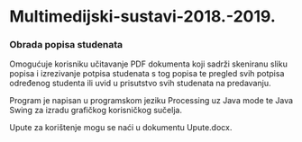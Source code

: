<h1> Multimedijski-sustavi-2018.-2019. </h1>

<h3> Obrada popisa studenata </h3>

Omogućuje korisniku učitavanje PDF dokumenta koji sadrži skeniranu sliku popisa i izrezivanje potpisa studenata s tog popisa te
pregled svih potpisa određenog studenta ili uvid u prisutstvo svih studenata na predavanju.

Program je napisan u programskom jeziku Processing uz Java mode te Java Swing za izradu grafičkog korisničkog sučelja.

Upute za korištenje mogu se naći u dokumentu Upute.docx.
